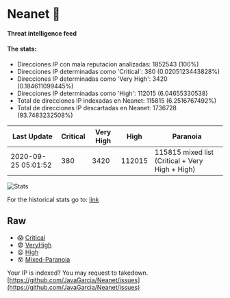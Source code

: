 # Neanet :hocho:
#### Threat intelligence feed
#### The stats:

- Direcciones IP con mala reputacion analizadas: 1852543 (100%)
- Direcciones IP determinadas como 'Critical':  380 (0.0205123443828%)
- Direcciones IP determinadas como 'Very High':  3420 (0.184611099445%)
- Direcciones IP determinadas como 'High':  112015 (6.04655330538)
- Total de direcciones IP indexadas en Neanet:  115815 (6.2516767492%)
- Total de direcciones IP descartadas en Neanet:  1736728 (93.7483232508%)

| Last Update | Critical | Very High | High | Paranoia |
| --- | --- | --- | --- | --- |
| 2020-09-25 05:01:52 | 380 | 3420 | 112015 | 115815 mixed list (Critical + Very High + High)|

![Stats](https://docs.google.com/spreadsheets/d/e/2PACX-1vSnaNMIXVabIpDJjufMlzH7poXnshF3mgd8Is1g9ytUEzVsP5my4Trn8f-xkoLLQ38xpL3HtmUexLo6/pubchart?oid=501124687&format=image)

For the historical stats go to: [link](/stats.csv)
## Raw
- :scream: [Critical](https://raw.githubusercontent.com/JavaGarcia/Neanet/master/blacklists/neanet_critical.txt)
- :fearful: [VeryHigh](https://raw.githubusercontent.com/JavaGarcia/Neanet/master/blacklists/neanet_veryHigh.txtt)
- :frowning: [High](https://raw.githubusercontent.com/JavaGarcia/Neanet/master/blacklists/neanet_high.txt)
- :dizzy_face: [Mixed-Paranoia](https://raw.githubusercontent.com/JavaGarcia/Neanet/master/blacklists/neanet_all.txt)


Your IP is indexed? You may request to takedown. [https://github.com/JavaGarcia/Neanet/issues](https://github.com/JavaGarcia/Neanet/issues)






































































































































































































































































































































































































































































































































































































































































































































































































































































































































































































































